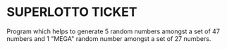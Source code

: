# SUPERLOTTO TICKET
Program which helps to generate 5 random numbers amongst a set of 47 numbers and 1 "MEGA" random number amongst a set of 27 numbers.
